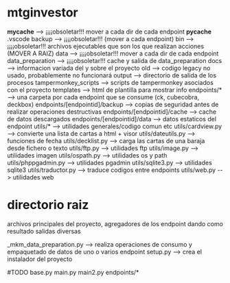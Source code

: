 # mtginvestor
__mycache__                     --> ¡¡¡¡obsoletar!!! mover a cada dir de cada endpoint
__pycache__
.vscode
backup                          --> ¡¡¡¡obsoletar!!!  (mover a cada endpoint)
bin                             --> ¡¡¡¡obsoletar!!! archivos ejecutables que son los que realizan acciones (MOVER A RAIZ)
data                            --> ¡¡¡¡obsoletar!!! mover a cada dir de cada endpoint
data_preparation                --> ¡¡¡¡obsoletar!!! cache y salida de data_preparation
docs                            --> informacion variada del y sobre el proyecto
old                             --> codigo legacy no usado, probablemente no funcionará
output                          --> directorio de salida de los procesos
tampermonkey_scripts            --> scripts de tampermonkey asociados con el proyecto
templates                       --> html de plantilla para mostrar info
endpoints/*                     --> una carpeta por cada endpoint que se consume (ck, cubecobra, deckbox)
endpoints/[endpointid]/backup   --> copias de seguridad antes de realizar operaciones destructivas
endpoints/[endpointid]/cache    --> cache de datos descargados
endpoints/[endpointid]/data     --> datos estaticos del endpoint
utils/*                         --> utilidades generales/codigo comun etc
utils/cardview.py               --> convierte una lista de cartas a html + visor
utils/dateutils.py              --> funciones de fecha
utils/decklist.py               --> carga las cartas de una baraja desde fichero o texto
utils/ftp.py                    --> utilidades ftp
utils/image.py                  --> utilidades imagen
utils/ospath.py                 --> utilidades os y path
utils/phppgadmin.py             --> utilidades pgadmin
utils/sqlite3.py                --> utilidades sqlite3
utils/traductor.py              --> traduce codigos entre endpoints
utils/web.py                    --> utilidades web
# directorio raiz
archivos principales del proyecto, agregadores de los endpoint dando como resultado salidas diversas

_mkm_data_preparation.py --> realiza operaciones de consumo y empaquetado de datos de uno o varios endpoint
setup.py            --> crea el instalador del proyecto

#TODO
base.py
main.py
main2.py
endpoints/*



